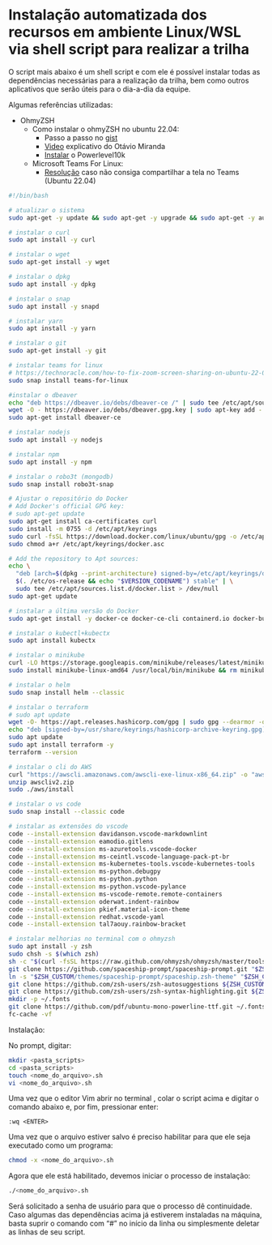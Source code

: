 # Instalação automatizada dos recursos em ambiente Linux/WSL via shell script para realizar a trilha

O script mais abaixo é um shell script e com ele é possível instalar todas as dependências necessárias para a realização da trilha, bem como outros aplicativos que serão úteis para o dia-a-dia da equipe.

Algumas referências utilizadas:

- OhmyZSH
  - Como instalar o ohmyZSH no ubuntu 22.04:
    - Passo a passo no [gist](https://gist.github.com/luizomf/1fe6c67f307fc1df19e58f224134dc8f)
    - [Video](https://www.youtube.com/watch?v=5i3TpDR8muU) explicativo do Otávio Miranda
    - [Instalar](https://medium.com/@satriajanaka09/setup-zsh-oh-my-zsh-powerlevel10k-on-ubuntu-20-04-c4a4052508fd) o Powerlevel10k
  - Microsoft Teams For Linux:
    - [Resolução](https://linuxconfig.org/how-to-enable-disable-wayland-on-ubuntu-20-04-desktop) caso não consiga compartilhar a tela no Teams (Ubuntu 22.04)

```bash
#!/bin/bash

# atualizar o sistema
sudo apt-get -y update && sudo apt-get -y upgrade && sudo apt-get -y autoclean && sudo apt-get -y autoremove

# instalar o curl
sudo apt install -y curl

# instalar o wget
sudo apt-get install -y wget

# instalar o dpkg
sudo apt install -y dpkg

# instalar o snap
sudo apt install -y snapd

# instalar yarn
sudo apt install -y yarn

# instalar o git
sudo apt-get install -y git

# instalar teams for linux
# https://technoracle.com/how-to-fix-zoom-screen-sharing-on-ubuntu-22-04-quickly/
sudo snap install teams-for-linux

#instalar o dbeaver
echo "deb https://dbeaver.io/debs/dbeaver-ce /" | sudo tee /etc/apt/sources.list.d/dbeaver.list
wget -O - https://dbeaver.io/debs/dbeaver.gpg.key | sudo apt-key add -
sudo apt-get install dbeaver-ce

# instalar nodejs
sudo apt install -y nodejs

# instalar npm
sudo apt install -y npm

# instalar o robo3t (mongodb)
sudo snap install robo3t-snap

# Ajustar o repositório do Docker
# Add Docker's official GPG key:
# sudo apt-get update
sudo apt-get install ca-certificates curl
sudo install -m 0755 -d /etc/apt/keyrings
sudo curl -fsSL https://download.docker.com/linux/ubuntu/gpg -o /etc/apt/keyrings/docker.asc
sudo chmod a+r /etc/apt/keyrings/docker.asc

# Add the repository to Apt sources:
echo \
  "deb [arch=$(dpkg --print-architecture) signed-by=/etc/apt/keyrings/docker.asc] https://download.docker.com/linux/ubuntu \
  $(. /etc/os-release && echo "$VERSION_CODENAME") stable" | \
  sudo tee /etc/apt/sources.list.d/docker.list > /dev/null
sudo apt-get update

# instalar a última versão do Docker
sudo apt-get install -y docker-ce docker-ce-cli containerd.io docker-buildx-plugin docker-compose-plugin

# instalar o kubectl+kubectx
sudo apt install kubectx

# instalar o minikube
curl -LO https://storage.googleapis.com/minikube/releases/latest/minikube-linux-amd64
sudo install minikube-linux-amd64 /usr/local/bin/minikube && rm minikube-linux-amd64

# instalar o helm
sudo snap install helm --classic

# instalar o terraform
# sudo apt update
wget -O- https://apt.releases.hashicorp.com/gpg | sudo gpg --dearmor -o /usr/share/keyrings/hashicorp-archive-keyring.gpg
echo "deb [signed-by=/usr/share/keyrings/hashicorp-archive-keyring.gpg] https://apt.releases.hashicorp.com $(lsb_release -cs) main" | sudo tee /etc/apt/sources.list.d/hashicorp.list
sudo apt update
sudo apt install terraform -y
terraform --version

# instalar o cli do AWS
curl "https://awscli.amazonaws.com/awscli-exe-linux-x86_64.zip" -o "awscliv2.zip"                                                                 
unzip awscliv2.zip
sudo ./aws/install

# instalar o vs code
sudo snap install --classic code

# instalar as extensões do vscode
code --install-extension davidanson.vscode-markdownlint
code --install-extension eamodio.gitlens
code --install-extension ms-azuretools.vscode-docker
code --install-extension ms-ceintl.vscode-language-pack-pt-br
code --install-extension ms-kubernetes-tools.vscode-kubernetes-tools
code --install-extension ms-python.debugpy
code --install-extension ms-python.python
code --install-extension ms-python.vscode-pylance
code --install-extension ms-vscode-remote.remote-containers
code --install-extension oderwat.indent-rainbow
code --install-extension pkief.material-icon-theme
code --install-extension redhat.vscode-yaml
code --install-extension tal7aouy.rainbow-bracket

# instalar melhorias no terminal com o ohmyzsh
sudo apt install -y zsh
sudo chsh -s $(which zsh)
sh -c "$(curl -fsSL https://raw.github.com/ohmyzsh/ohmyzsh/master/tools/install.sh)"
git clone https://github.com/spaceship-prompt/spaceship-prompt.git "$ZSH_CUSTOM/themes/spaceship-prompt" --depth=1
ln -s "$ZSH_CUSTOM/themes/spaceship-prompt/spaceship.zsh-theme" "$ZSH_CUSTOM/themes/spaceship.zsh-theme"
git clone https://github.com/zsh-users/zsh-autosuggestions ${ZSH_CUSTOM:-~/.oh-my-zsh/custom}/plugins/zsh-autosuggestions
git clone https://github.com/zsh-users/zsh-syntax-highlighting.git ${ZSH_CUSTOM:-~/.oh-my-zsh/custom}/plugins/zsh-syntax-highlighting
mkdir -p ~/.fonts
git clone https://github.com/pdf/ubuntu-mono-powerline-ttf.git ~/.fonts/ubuntu-mono-powerline-ttf
fc-cache -vf
```

Instalação:

No prompt, digitar:
```bash
mkdir <pasta_scripts>
cd <pasta_scripts>
touch <nome_do_arquivo>.sh
vi <nome_do_arquivo>.sh
```

Uma vez que o editor Vim abrir no terminal , colar o script acima e digitar o comando abaixo e, por fim, pressionar enter:
```vim
:wq <ENTER>
```

Uma vez que o arquivo estiver salvo é preciso habilitar para que ele seja executado como um programa:
```bash
chmod -x <nome_do_arquivo>.sh
```

Agora que ele está habilitado, devemos iniciar o processo de instalação:
```bash
./<nome_do_arquivo>.sh
```

Será solicitado a senha de usuário para que o processo dê continuidade. Caso algumas das dependências acima já estiverem instaladas na máquina, basta suprir o comando com “#” no início da linha ou simplesmente deletar as linhas de seu script.


